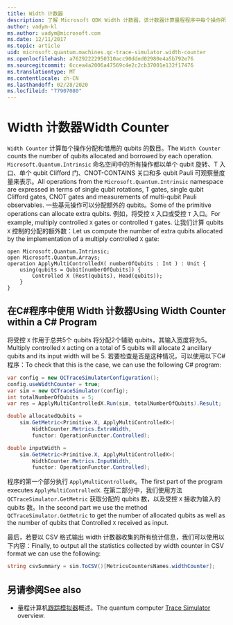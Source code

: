 ```yaml
---
title: Width 计数器
description: 了解 Microsoft QDK Width 计数器，该计数器计算量程程序中每个操作所分配和借用的 qubits 数量。
author: vadym-kl
ms.author: vadym@microsoft.com
ms.date: 12/11/2017
ms.topic: article
uid: microsoft.quantum.machines.qc-trace-simulator.width-counter
ms.openlocfilehash: a76292222950310acc90dded02980e4a5b792e76
ms.sourcegitcommit: 6ccea4a2006a47569c4e2c2cb37001e132f17476
ms.translationtype: MT
ms.contentlocale: zh-CN
ms.lasthandoff: 02/28/2020
ms.locfileid: "77907080"
---
```

# <a name="width-counter"></a><span data-ttu-id="f7586-103">Width 计数器</span><span class="sxs-lookup"><span data-stu-id="f7586-103">Width Counter</span></span>

<span data-ttu-id="f7586-104">`Width Counter` 计算每个操作分配和借用的 qubits 的数目。</span><span class="sxs-lookup"><span data-stu-id="f7586-104">The `Width Counter` counts the number of qubits allocated and borrowed by each operation.</span></span>
<span data-ttu-id="f7586-105">`Microsoft.Quantum.Intrinsic` 命名空间中的所有操作都以单个 qubit 旋转、T 入口、单个 qubit Clifford 门、CNOT-CONTAINS 关口和多 qubit Pauli 可观察量度量来表示。</span><span class="sxs-lookup"><span data-stu-id="f7586-105">All operations from the `Microsoft.Quantum.Intrinsic` namespace are expressed in terms of single qubit rotations, T gates, single qubit Clifford gates, CNOT gates and measurements of multi-qubit Pauli observables.</span></span> <span data-ttu-id="f7586-106">一些基元操作可以分配额外的 qubits。</span><span class="sxs-lookup"><span data-stu-id="f7586-106">Some of the primitive operations can allocate extra qubits.</span></span> <span data-ttu-id="f7586-107">例如，将受控 `X` 入口或受控 `T` 入口。</span><span class="sxs-lookup"><span data-stu-id="f7586-107">For example, multiply controlled `X` gates or controlled `T` gates.</span></span> <span data-ttu-id="f7586-108">让我们计算 qubits `X` 控制的分配的额外数：</span><span class="sxs-lookup"><span data-stu-id="f7586-108">Let us compute the number of extra qubits allocated by the implementation of a multiply controlled `X` gate:</span></span>

```qsharp
open Microsoft.Quantum.Intrinsic;
open Microsoft.Quantum.Arrays;
operation ApplyMultiControlledX( numberOfQubits : Int ) : Unit {
    using(qubits = Qubit[numberOfQubits]) {
        Controlled X (Rest(qubits), Head(qubits));
    } 
}
```

## <a name="using-width-counter-within-a-c-program"></a><span data-ttu-id="f7586-109">在C#程序中使用 Width 计数器</span><span class="sxs-lookup"><span data-stu-id="f7586-109">Using Width Counter within a C# Program</span></span>

<span data-ttu-id="f7586-110">将受控 `X` 作用于总共5个 qubits 将分配2个辅助 qubits，其输入宽度将为5。</span><span class="sxs-lookup"><span data-stu-id="f7586-110">Multiply controlled `X` acting on a total of 5 qubits will allocate 2 ancillary qubits and its input width will be 5.</span></span> <span data-ttu-id="f7586-111">若要检查是否是这种情况，可以使用以下C#程序：</span><span class="sxs-lookup"><span data-stu-id="f7586-111">To check that this is the case, we can use the following C# program:</span></span>

```csharp 
var config = new QCTraceSimulatorConfiguration();
config.useWidthCounter = true;
var sim = new QCTraceSimulator(config);
int totalNumberOfQubits = 5;
var res = ApplyMultiControlledX.Run(sim, totalNumberOfQubits).Result;

double allocatedQubits = 
    sim.GetMetric<Primitive.X, ApplyMultiControlledX>(
        WidthCounter.Metrics.ExtraWidth,
        functor: OperationFunctor.Controlled); 

double inputWidth =
    sim.GetMetric<Primitive.X, ApplyMultiControlledX>(
        WidthCounter.Metrics.InputWidth,
        functor: OperationFunctor.Controlled);
```

<span data-ttu-id="f7586-112">程序的第一个部分执行 `ApplyMultiControlledX`。</span><span class="sxs-lookup"><span data-stu-id="f7586-112">The first part of the program executes `ApplyMultiControlledX`.</span></span> <span data-ttu-id="f7586-113">在第二部分中，我们使用方法 `QCTraceSimulator.GetMetric` 获取分配的 qubits 数，以及受控 `X` 接收为输入的 qubits 数。</span><span class="sxs-lookup"><span data-stu-id="f7586-113">In the second part we use the method `QCTraceSimulator.GetMetric` to get the number of allocated qubits as well as the number of qubits that Controlled `X` received as input.</span></span> 

<span data-ttu-id="f7586-114">最后，若要以 CSV 格式输出 width 计数器收集的所有统计信息，我们可以使用以下内容：</span><span class="sxs-lookup"><span data-stu-id="f7586-114">Finally, to output all the statistics collected by width counter in CSV format we can use the following:</span></span>
```csharp
string csvSummary = sim.ToCSV()[MetricsCountersNames.widthCounter];
```

## <a name="see-also"></a><span data-ttu-id="f7586-115">另请参阅</span><span class="sxs-lookup"><span data-stu-id="f7586-115">See also</span></span> ##

- <span data-ttu-id="f7586-116">量程计算机[跟踪模拟器](xref:microsoft.quantum.machines.qc-trace-simulator.intro)概述。</span><span class="sxs-lookup"><span data-stu-id="f7586-116">The quantum computer [Trace Simulator](xref:microsoft.quantum.machines.qc-trace-simulator.intro) overview.</span></span>
